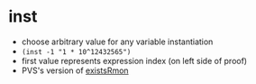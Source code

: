 # inst

- choose arbitrary value for any variable instantiation
- `(inst -1 "1 * 10^12432565")`
- first value represents expression index (on left side of proof)
- PVS's version of [existsRmon](../pages/existsRmon.md)

